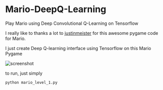 # Mario-DeepQ-Learning
Play Mario using Deep Convolutional Q-Learning on Tensorflow

I really like to thanks a lot to [justinmeister](https://github.com/justinmeister/Mario-Level-1) for this awesome pygame code for Mario.

I just create Deep Q-learning interface using Tensorflow on this Mario Pygame

![screenshot](https://raw.github.com/justinmeister/Mario-Level-1/master/screenshot.png)

to run, just simply
```bash
python mario_level_1.py
```
